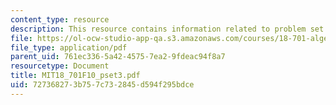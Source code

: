 ```yaml
---
content_type: resource
description: This resource contains information related to problem set 3.
file: https://ol-ocw-studio-app-qa.s3.amazonaws.com/courses/18-701-algebra-i-fall-2010/727368273b757c732845d594f295bdce_MIT18_701F10_pset3.pdf
file_type: application/pdf
parent_uid: 761ec336-5a42-4575-7ea2-9fdeac94f8a7
resourcetype: Document
title: MIT18_701F10_pset3.pdf
uid: 72736827-3b75-7c73-2845-d594f295bdce
---
```

